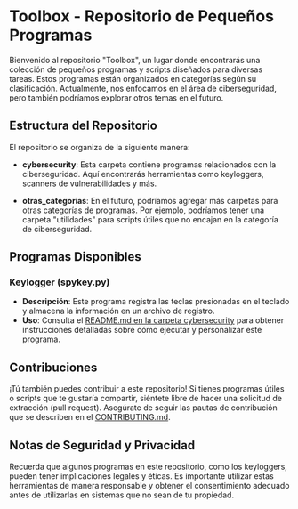 # Toolbox - Repositorio de Pequeños Programas

Bienvenido al repositorio "Toolbox", un lugar donde encontrarás una colección de pequeños programas y scripts diseñados para diversas tareas. Estos programas están organizados en categorías según su clasificación. Actualmente, nos enfocamos en el área de ciberseguridad, pero también podríamos explorar otros temas en el futuro.

## Estructura del Repositorio

El repositorio se organiza de la siguiente manera:

- **cybersecurity**: Esta carpeta contiene programas relacionados con la ciberseguridad. Aquí encontrarás herramientas como keyloggers, scanners de vulnerabilidades y más.

- **otras_categorias**: En el futuro, podríamos agregar más carpetas para otras categorías de programas. Por ejemplo, podríamos tener una carpeta "utilidades" para scripts útiles que no encajan en la categoría de ciberseguridad.

## Programas Disponibles

### Keylogger (spykey.py)

- **Descripción**: Este programa registra las teclas presionadas en el teclado y almacena la información en un archivo de registro.
- **Uso**: Consulta el [README.md en la carpeta cybersecurity](cybersecurity/README.md) para obtener instrucciones detalladas sobre cómo ejecutar y personalizar este programa.

## Contribuciones

¡Tú también puedes contribuir a este repositorio! Si tienes programas útiles o scripts que te gustaría compartir, siéntete libre de hacer una solicitud de extracción (pull request). Asegúrate de seguir las pautas de contribución que se describen en el [CONTRIBUTING.md](CONTRIBUTING.md).

## Notas de Seguridad y Privacidad

Recuerda que algunos programas en este repositorio, como los keyloggers, pueden tener implicaciones legales y éticas. Es importante utilizar estas herramientas de manera responsable y obtener el consentimiento adecuado antes de utilizarlas en sistemas que no sean de tu propiedad.

